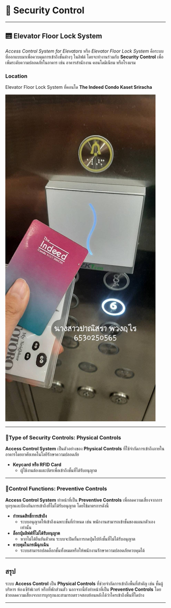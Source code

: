 # 🔐 Security Control

---

## 🛗 Elevator Floor Lock System

*Access Control System for Elevators* หรือ *Elevator Floor Lock System* คือระบบที่ออกแบบมาเพื่อควบคุมการเข้าถึงชั้นต่างๆ ในลิฟต์ 
โดยจะทำงานร่วมกับ **Security Control** เพื่อเพิ่มระดับความปลอดภัยในอาคาร เช่น อาคารสำนักงาน คอนโดมิเนียม หรือโรงแรม

### Location

Elevator Floor Lock System ที่คอนโด **The Indeed Condo Kaset Sriracha**

![image1](img/sc_1.jpg)

---

### 📌Type of Security Controls: **Physical Controls**

**Access Control System**  เป็นตัวอย่างของ **Physical Controls** 
ที่ใช้จำกัดการเข้าถึงภายในอาคารโดยอาศัยเทคโนโลยีรักษาความปลอดภัย

- **Keycard หรือ RFID Card**
    - ผู้ใช้งานต้องแตะบัตรเพื่อเข้าถึงชั้นที่ได้รับอนุญาต

---

### 📌Control Functions: **Preventive Controls**

**Access Control System** ทำหน้าที่เป็น **Preventive Controls**
เพื่อลดความเสี่ยงจากการบุกรุกและป้องกันการเข้าถึงที่ไม่ได้รับอนุญาต โดยใช้มาตรการดังนี้

- **กำหนดสิทธิ์การเข้าถึง**
    - ระบบอนุญาตให้เข้าถึงเฉพาะชั้นที่กำหนด เช่น พนักงานสามารถเข้าชั้นของแผนกตัวเองเท่านั้น
- **ล็อกปุ่มลิฟต์ที่ไม่ได้รับอนุญาต**
    - หากไม่ได้ยืนยันตัวตน ระบบจะปิดกั้นการกดปุ่มไปยังชั้นที่ไม่ได้รับอนุญาต
- **ควบคุมในกรณีฉุกเฉิน**
    - ระบบสามารถปลดล็อกชั้นทั้งหมดหรือให้พนักงานรักษาความปลอดภัยควบคุมได้

---

## สรุป
ระบบ **Access Control** เป็น **Physical Controls** ที่ช่วยจำกัดการเข้าถึงพื้นที่สำคัญ เช่น ชั้นผู้บริหาร ห้องเซิร์ฟเวอร์ หรือที่พักส่วนตัว 
นอกจากนี้ยังทำหน้าที่เป็น **Preventive Controls** โดยช่วยลดความเสี่ยงจากการบุกรุกและสามารถตรวจสอบย้อนหลังได้ว่าใครเข้าถึงพื้นที่ใดบ้าง

---
